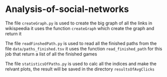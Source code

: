 # Analysis-of-social-networks

The file `createGraph.py` is used to create the big graph of all the links in wikispeedia
it uses the function `createGraph` which create the graph and return it

The file `readFinshedPath.py` is used to read all the finished paths from the file `data/paths_finished.tsv` it uses the function `read_finished_path` for this job that return a list of all the finished games

The file  `statisticsOfPaths.py` is used to calc all the indices and make the relvant plots, the result will be saved in the directory `resultsOfAvgClicks`